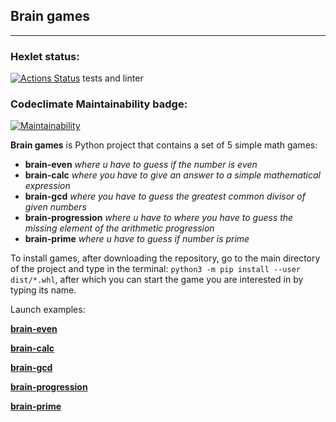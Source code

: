 
## Brain games 
___

### Hexlet  status:
[![Actions Status](https://github.com/Unbeliev4ble/python-project-49/workflows/hexlet-check/badge.svg)](https://github.com/Unbeliev4ble/python-project-49/actions) tests and linter

### Сodeclimate Maintainability badge:
[![Maintainability](https://api.codeclimate.com/v1/badges/07a25930bbd5ded6b395/maintainability)](https://codeclimate.com/github/Unbeliev4ble/python-project-49/maintainability)

**Brain games**  is Python project that contains a set of 5 simple math games:
+ **brain-even** *where u have to guess if the number is even*
+ **brain-calc** *where you have to give an answer to a simple mathematical expression*
+ **brain-gcd** *where you have to guess the greatest common divisor of given numbers*
+ **brain-progression** *where u have to where you have to guess the missing element of the arithmetic progression*
+ **brain-prime** *where u have to guess if number is prime*


To install games, after downloading the repository, go to the main directory of the project and type in the terminal:
`python3 -m pip install --user dist/*.whl`,
after which you can start the game you are interested in by typing its name.

Launch examples:

**[brain-even](https://asciinema.org/a/kMK45IFC6IOTaoJ0akIjjbOXS)**

**[brain-calc](https://asciinema.org/a/rQCVkz10KJyf5NdSR9C2IKqxq)**

**[brain-gcd](https://asciinema.org/a/kuO5vyJ3shoUKl0hDyGLJBKZY)**

**[brain-progression](https://asciinema.org/a/PP5dOlN9ROaiXb1OdFk8XYeYX)**

**[brain-prime](https://asciinema.org/a/1Tr5trf7ahZhu1FvvcKTUD209)**

